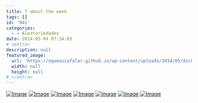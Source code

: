 ```yaml
---
title: 7 about the week
tags: []
id: '941'
categories:
  - - Aleatoriedades
date: 2014-05-04 07:34:03
# <extra>
description: null
featured_image: 
  url: 'https://oqueeuiafalar.github.io/wp-content/uploads/2014/05/dsc02553.jpg?w=650'
  width: null
  height: null
# </extra>
---
```


[![Image](http://162.243.62.160/wp-content/uploads/2014/05/dsc02553.jpg?w=650)](http://162.243.62.160/wp-content/uploads/2014/05/dsc02553.jpg) [![Image](http://162.243.62.160/wp-content/uploads/2014/05/dsc02662.jpg?w=650)](http://162.243.62.160/wp-content/uploads/2014/05/dsc02662.jpg) [![Image](http://162.243.62.160/wp-content/uploads/2014/05/dsc02644.jpg?w=650)](http://162.243.62.160/wp-content/uploads/2014/05/dsc02644.jpg) [![Image](http://162.243.62.160/wp-content/uploads/2014/05/dsc02722.jpg?w=650)](http://162.243.62.160/wp-content/uploads/2014/05/dsc02722.jpg) [![Image](http://162.243.62.160/wp-content/uploads/2014/05/dsc02681.jpg?w=650)](http://162.243.62.160/wp-content/uploads/2014/05/dsc02681.jpg) [![Image](http://162.243.62.160/wp-content/uploads/2014/05/dsc02702.jpg?w=650)](http://162.243.62.160/wp-content/uploads/2014/05/dsc02702.jpg) [![Image](http://162.243.62.160/wp-content/uploads/2014/05/dsc02726.jpg?w=650)](http://162.243.62.160/wp-content/uploads/2014/05/dsc02726.jpg)

